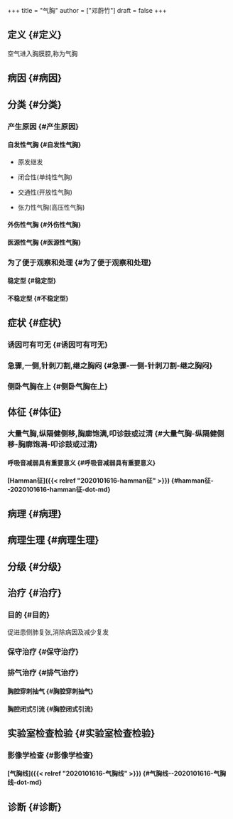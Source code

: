 +++
title = "气胸"
author = ["邓蔚竹"]
draft = false
+++

## 定义 {#定义}

空气进入胸膜腔,称为气胸


## 病因 {#病因}


## 分类 {#分类}


### 产生原因 {#产生原因}


#### 自发性气胸 {#自发性气胸}

<!--list-separator-->

-  原发继发

<!--list-separator-->

-  闭合性(单纯性气胸)

<!--list-separator-->

-  交通性(开放性气胸)

<!--list-separator-->

-  张力性气胸(高压性气胸)


#### 外伤性气胸 {#外伤性气胸}


#### 医源性气胸 {#医源性气胸}


### 为了便于观察和处理 {#为了便于观察和处理}


#### 稳定型 {#稳定型}


#### 不稳定型 {#不稳定型}


## 症状 {#症状}


### 诱因可有可无 {#诱因可有可无}


### 急骤,一侧,针刺刀割,继之胸闷 {#急骤-一侧-针刺刀割-继之胸闷}


### 侧卧气胸在上 {#侧卧气胸在上}


## 体征 {#体征}


### 大量气胸,纵隔健侧移,胸廓饱满,叩诊鼓或过清 {#大量气胸-纵隔健侧移-胸廓饱满-叩诊鼓或过清}


#### 呼吸音减弱具有重要意义 {#呼吸音减弱具有重要意义}


#### [Hamman征]({{< relref "2020101616-hamman征" >}}) {#hamman征--2020101616-hamman征-dot-md}


## 病理 {#病理}


## 病理生理 {#病理生理}


## 分级 {#分级}


## 治疗 {#治疗}


### 目的 {#目的}

促进患侧肺复张,消除病因及减少复发


### 保守治疗 {#保守治疗}


### 排气治疗 {#排气治疗}


#### 胸腔穿刺抽气 {#胸腔穿刺抽气}


#### 胸腔闭式引流 {#胸腔闭式引流}


## 实验室检查检验 {#实验室检查检验}


### 影像学检查 {#影像学检查}


#### [气胸线]({{< relref "2020101616-气胸线" >}}) {#气胸线--2020101616-气胸线-dot-md}


## 诊断 {#诊断}